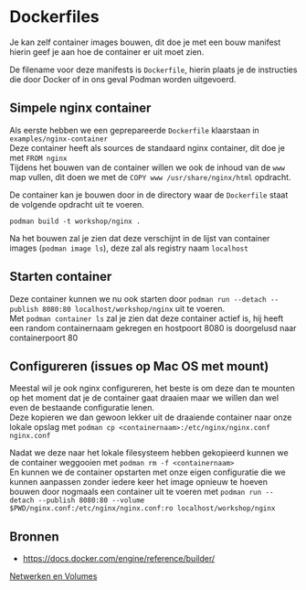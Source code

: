 # Dockerfiles

Je kan zelf container images bouwen, dit doe je met een bouw manifest hierin geef je aan hoe de container er uit moet zien.

De filename voor deze manifests is `Dockerfile`, hierin plaats je de instructies die door Docker of in ons geval Podman worden uitgevoerd.

## Simpele nginx container
Als eerste hebben we een geprepareerde `Dockerfile` klaarstaan in `examples/nginx-container`  
Deze container heeft als sources de standaard nginx container, dit doe je met `FROM nginx`  
Tijdens het bouwen van de container willen we ook de inhoud van de `www` map vullen, dit doen we met de `COPY www /usr/share/nginx/html` opdracht.

De container kan je bouwen door in de directory waar de `Dockerfile` staat de volgende opdracht uit te voeren.

`podman build -t workshop/nginx .`

Na het bouwen zal je zien dat deze verschijnt in de lijst van container images (`podman image ls`), deze zal als registry naam `localhost`

## Starten container

Deze container kunnen we nu ook starten door `podman run --detach --publish 8080:80 localhost/workshop/nginx` uit te voeren.  
Met `podman container ls` zal je zien dat deze container actief is, hij heeft een random containernaam gekregen en hostpoort 8080 is doorgelusd naar containerpoort 80

## Configureren (issues op Mac OS met mount)

Meestal wil je ook nginx configureren, het beste is om deze dan te mounten op het moment dat je de container gaat draaien maar we willen dan wel even de bestaande configuratie lenen.  
Deze kopieren we dan gewoon lekker uit de draaiende container naar onze lokale opslag met `podman cp <containernaam>:/etc/nginx/nginx.conf nginx.conf`

Nadat we deze naar het lokale filesysteem hebben gekopieerd kunnen we de container weggooien met `podman rm -f <containernaam>`  
En kunnen we de container opstarten met onze eigen configuratie die we kunnen aanpassen zonder iedere keer het image opnieuw te hoeven bouwen door nogmaals een container uit te voeren met `podman run --detach --publish 8080:80 --volume $PWD/nginx.conf:/etc/nginx/nginx.conf:ro localhost/workshop/nginx`

## Bronnen
- https://docs.docker.com/engine/reference/builder/

[Netwerken en Volumes](05-netwerken-volumes.md)
